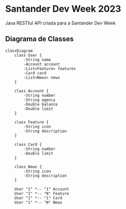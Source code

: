 # Santander Dev Week 2023
Java RESTful API criada para a Santander Dev Week

## Diagrama de Classes 

```mermaid
classDiagram
    class User {
        -String name
        -Account account
        -List<Feature> features
        -Card card
        -List<News> news
    }

    class Account {
        -String number
        -String agency
        -Double balance
        -Double limit
    }

    class Feature {
        -String icon
        -String description
    }

    class Card {
        -String number
        -Double limit
    }

    class News {
        -String icon
        -String description
    }

    User "1" *-- "1" Account
    User "1" *-- "N" Feature
    User "1" *-- "1" Card
    User "1" *-- "N" News
```
